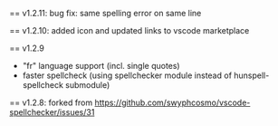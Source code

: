 == v1.2.11: bug fix: same spelling error on same line

== v1.2.10: added icon and updated links to vscode marketplace

== v1.2.9
  * "fr" language support (incl. single quotes)
  * faster spellcheck (using spellchecker module instead of hunspell-spellcheck submodule)

== v1.2.8: forked from https://github.com/swyphcosmo/vscode-spellchecker/issues/31
